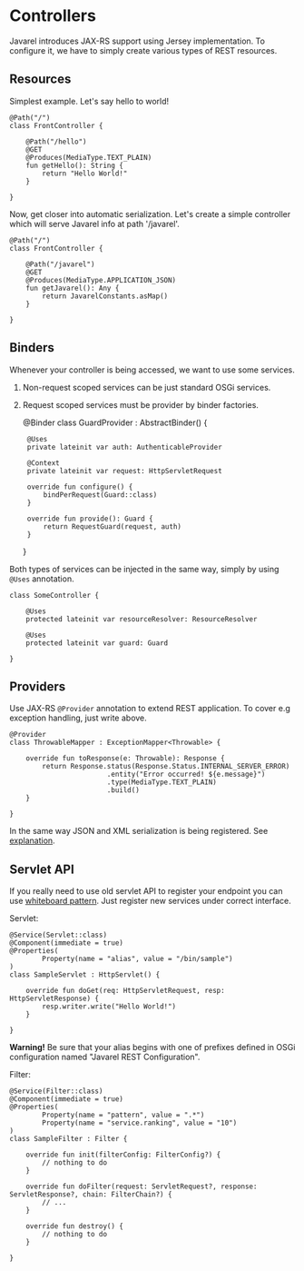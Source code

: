 # Controllers

Javarel introduces JAX-RS support using Jersey implementation. To configure it, we have to simply create various types of REST resources.

## Resources

Simplest example. Let's say hello to world!

    @Path("/")
    class FrontController {
   
        @Path("/hello")
        @GET
        @Produces(MediaType.TEXT_PLAIN)
        fun getHello(): String {
            return "Hello World!"
        }
        
    }

Now, get closer into automatic serialization. Let's create a simple controller which will serve Javarel info at path '/javarel'.

    @Path("/")
    class FrontController {
   
        @Path("/javarel")
        @GET
        @Produces(MediaType.APPLICATION_JSON)
        fun getJavarel(): Any {
            return JavarelConstants.asMap()
        }
        
    }

## Binders

Whenever your controller is being accessed, we want to use some services.

1. Non-request scoped services can be just standard OSGi services.
2. Request scoped services must be provider by binder factories.


    @Binder
    class GuardProvider : AbstractBinder<Guard>() {

        @Uses
        private lateinit var auth: AuthenticableProvider

        @Context
        private lateinit var request: HttpServletRequest

        override fun configure() {
            bindPerRequest(Guard::class)
        }

        override fun provide(): Guard {
            return RequestGuard(request, auth)
        }

    }

Both types of services can be injected in the same way, simply by using `@Uses` annotation.


    class SomeController {

        @Uses
        protected lateinit var resourceResolver: ResourceResolver

        @Uses
        protected lateinit var guard: Guard

    }


## Providers

Use JAX-RS `@Provider` annotation to extend REST application. To cover e.g exception handling, just write above.

    @Provider
    class ThrowableMapper : ExceptionMapper<Throwable> {
    
        override fun toResponse(e: Throwable): Response {
            return Response.status(Response.Status.INTERNAL_SERVER_ERROR)
                            .entity("Error occurred! ${e.message}")
                            .type(MediaType.TEXT_PLAIN)
                            .build()
        }
        
    }

In the same way JSON and XML serialization is being registered. See [explanation](http://stackoverflow.com/a/13557596).

## Servlet API

If you really need to use old servlet API to register your endpoint you can use [whiteboard pattern](http://felix.apache.org/documentation/subprojects/apache-felix-http-service.html). 
Just register new services under correct interface.

Servlet:

    @Service(Servlet::class)
    @Component(immediate = true)
    @Properties(
            Property(name = "alias", value = "/bin/sample")
    )
    class SampleServlet : HttpServlet() {

        override fun doGet(req: HttpServletRequest, resp: HttpServletResponse) {
            resp.writer.write("Hello World!")
        }

    }
    
**Warning!** Be sure that your alias begins with one of prefixes defined in OSGi configuration named "Javarel REST Configuration".
    
Filter:
    
    @Service(Filter::class)
    @Component(immediate = true)
    @Properties(
            Property(name = "pattern", value = ".*")
            Property(name = "service.ranking", value = "10")
    )
    class SampleFilter : Filter {
        
        override fun init(filterConfig: FilterConfig?) {
            // nothing to do
        }
    
        override fun doFilter(request: ServletRequest?, response: ServletResponse?, chain: FilterChain?) {
            // ...
        }
        
        override fun destroy() {
            // nothing to do
        }
        
    }

